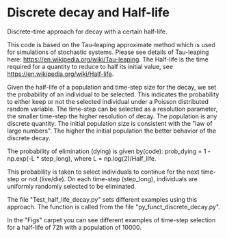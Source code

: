 # Discrete decay and Half-life
Discrete-time approach for decay with a certain half-life.

This code is based on the Tau-leaping approximate method which is used for simulations of stochastic systems.
Please see details of Tau-leaping here: https://en.wikipedia.org/wiki/Tau-leaping.
The Half-life is the time required for a quantity to reduce to half its initial value, see https://en.wikipedia.org/wiki/Half-life.

Given the half-life of a population and time-step size for the decay, we set the probability of an individual to be selected. This indicates the probability to either keep or not the selected individual under a Poisson distributed random variable. The time-step can be selected as a resolution parameter, the smaller time-step the higher resolution of decay. The population is any discrete quantity. The initial population size is consistent with the "law of large numbers". The higher the initial population the better behavior of the discrete decay. 

The probability of elimination (dying) is given by(code): prob_dying = 1 - np.exp(-L * step_long), where L = np.log(2)/Half_life.

This probability is taken to select individuals to continue for the next time-step or not (live/die).
On each time-step (step_long), individuals are uniformly randomly selected to be eliminated.

The file "Test_half_life_decay.py" sets different examples using this approach. The function is called from the file "py_funct_discrete_decay.py".  

In the "Figs" carpet you can see different examples of time-step selection for a half-life of 72h with a population of 10000.


